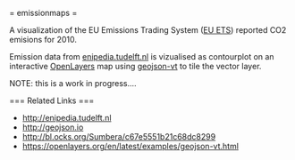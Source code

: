= emissionmaps =

A visualization of the EU Emissions Trading System ([EU ETS](https://en.wikipedia.org/wiki/European_Union_Emission_Trading_Scheme)) reported CO2 emisions for 2010.

Emission data from [enipedia.tudelft.nl](http://enipedia.tudelft.nl) is vizualised as contourplot on an interactive [OpenLayers](https://openlayers.org/) map using [geojson-vt](https://github.com/mapbox/geojson-vt) to tile the vector layer.

NOTE: this is a work in progress....

=== Related Links ===

- http://enipedia.tudelft.nl
- http://geojson.io
- http://bl.ocks.org/Sumbera/c67e5551b21c68dc8299
- https://openlayers.org/en/latest/examples/geojson-vt.html
